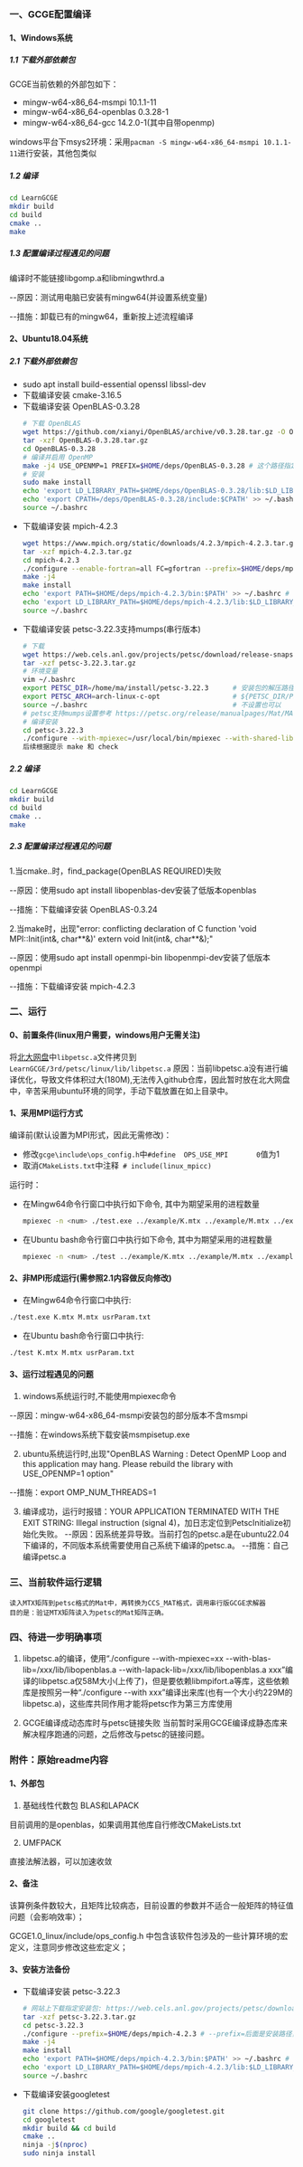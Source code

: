 ### 一、GCGE配置编译

#### 1、Windows系统
##### 1.1 下载外部依赖包
GCGE当前依赖的外部包如下：
- mingw-w64-x86_64-msmpi 10.1.1-11
- mingw-w64-x86_64-openblas 0.3.28-1
- mingw-w64-x86_64-gcc 14.2.0-1(其中自带openmp)

windows平台下msys2环境：采用`pacman -S mingw-w64-x86_64-msmpi 10.1.1-11`进行安装，其他包类似

##### 1.2 编译
```bash
cd LearnGCGE
mkdir build
cd build
cmake ..
make 
```

##### 1.3 配置编译过程遇见的问题
编译时不能链接libgomp.a和libmingwthrd.a

--原因：测试用电脑已安装有mingw64(并设置系统变量)

--措施：卸载已有的mingw64，重新按上述流程编译


#### 2、Ubuntu18.04系统
##### 2.1 下载外部依赖包
- sudo apt install build-essential openssl libssl-dev 
- 下载编译安装 cmake-3.16.5
- 下载编译安装 OpenBLAS-0.3.28
    ```bash
    # 下载 OpenBLAS
    wget https://github.com/xianyi/OpenBLAS/archive/v0.3.28.tar.gz -O OpenBLAS-0.3.28.tar.gz
    tar -xzf OpenBLAS-0.3.28.tar.gz
    cd OpenBLAS-0.3.28
    # 编译并启用 OpenMP
    make -j4 USE_OPENMP=1 PREFIX=$HOME/deps/OpenBLAS-0.3.28 # 这个路径指定好像没生效，生成在了/opt/OpenBLAS/下
    # 安装
    sudo make install
    echo 'export LD_LIBRARY_PATH=$HOME/deps/OpenBLAS-0.3.28/lib:$LD_LIBRARY_PATH' >> ~/.bashrc
    echo 'export CPATH=/deps/OpenBLAS-0.3.28/include:$CPATH' >> ~/.bashrc
    source ~/.bashrc
    ```
- 下载编译安装 mpich-4.2.3
    ```bash
    wget https://www.mpich.org/static/downloads/4.2.3/mpich-4.2.3.tar.gz
    tar -xzf mpich-4.2.3.tar.gz
    cd mpich-4.2.3
    ./configure --enable-fortran=all FC=gfortran --prefix=$HOME/deps/mpich-4.2.3 # --prefix=后面是安装路径，可不填则默认安装到系统路径
    make -j4
    make install
    echo 'export PATH=$HOME/deps/mpich-4.2.3/bin:$PATH' >> ~/.bashrc # 路径要根据自己的安装路径而定
    echo 'export LD_LIBRARY_PATH=$HOME/deps/mpich-4.2.3/lib:$LD_LIBRARY_PATH' >> ~/.bashrc
    source ~/.bashrc
    ```
- 下载编译安装 petsc-3.22.3支持mumps(串行版本)
    ```bash
    # 下载
    wget https://web.cels.anl.gov/projects/petsc/download/release-snapshots/petsc-3.22.3.tar.gz
    tar -xzf petsc-3.22.3.tar.gz
    # 环境变量
    vim ~/.bashrc
    export PETSC_DIR=/home/ma/install/petsc-3.22.3      # 安装包的解压路径
    export PETSC_ARCH=arch-linux-c-opt                  # ${PETSC_DIR/PETSC_ARCH}是petsc的库包安装路径
    source ~/.bashrc                                    # 不设置也可以
    # petsc支持mumps设置参考 https://petsc.org/release/manualpages/Mat/MATSOLVERMUMPS/
    # 编译安装  
    cd petsc-3.22.3
    ./configure --with-mpiexec=/usr/local/bin/mpiexec --with-shared-libraries=0 --with-openmp=1 --with-mpi=1 --with-blas-lib=/opt/OpenBLAS/lib/libopenblas.a --with-lapack-lib=/opt/OpenBLAS/lib/libopenblas.a --download-mumps --download-scalapack --with-debugging=0
    后续根据提示 make 和 check
    ```

##### 2.2 编译
```bash
cd LearnGCGE
mkdir build
cd build
cmake ..
make 
```

##### 2.3 配置编译过程遇见的问题
1.当cmake..时，find_package(OpenBLAS REQUIRED)失败

--原因：使用sudo apt install libopenblas-dev安装了低版本openblas

--措施：下载编译安装 OpenBLAS-0.3.24 


2.当make时，出现"error: conflicting declaration of C function 'void MPI::Init(int&, char**&)' extern void Init(int&, char**&);"

--原因：使用sudo apt install openmpi-bin libopenmpi-dev安装了低版本openmpi

--措施：下载编译安装 mpich-4.2.3


### 二、运行
#### 0、前置条件(linux用户需要，windows用户无需关注)
将[北大网盘](https://disk.pku.edu.cn/anyshare/en-us/link/AA548F0BE3A06C4D5F89ACDBB75CA064A5/1C76B092E67C4259A300273659600FC2/15A06B7829A24EDDBADD099A1AA3EAE5?_tb=none)中`libpetsc.a`文件拷贝到`LearnGCGE/3rd/petsc/linux/lib/libpetsc.a`
原因：当前libpetsc.a没有进行编译优化，导致文件体积过大(180M),无法传入github仓库，因此暂时放在北大网盘中，辛苦采用ubuntu环境的同学，手动下载放置在如上目录中。

#### 1、采用MPI运行方式
编译前(默认设置为MPI形式，因此无需修改)：
 - 修改`gcge\include\ops_config.h`中`#define  OPS_USE_MPI       0`值为1
 - 取消`CMakeLists.txt`中注释` # include(linux_mpicc)`

运行时：
 - 在Mingw64命令行窗口中执行如下命令, 其中<num>为期望采用的进程数量
    ```bash
    mpiexec -n <num> ./test.exe ../example/K.mtx ../example/M.mtx ../example/usrParam.txt
    ```
 - 在Ubuntu bash命令行窗口中执行如下命令, 其中<num>为期望采用的进程数量
    ```bash
    mpiexec -n <num> ./test ../example/K.mtx ../example/M.mtx ../example/usrParam.txt
    ```
#### 2、非MPI形成运行(需参照2.1内容做反向修改)
 - 在Mingw64命令行窗口中执行:

```bash
./test.exe K.mtx M.mtx usrParam.txt
```
 - 在Ubuntu bash命令行窗口中执行:

```bash
./test K.mtx M.mtx usrParam.txt
```
#### 3、运行过程遇见的问题
1. windows系统运行时,不能使用mpiexec命令

--原因：mingw-w64-x86_64-msmpi安装包的部分版本不含msmpi

--措施：在windows系统下载安装msmpisetup.exe

2. ubuntu系统运行时,出现"OpenBLAS Warning : Detect OpenMP Loop and this application may hang. Please rebuild the library with USE_OPENMP=1 option"

--措施：export OMP_NUM_THREADS=1

3. 编译成功，运行时报错：YOUR APPLICATION TERMINATED WITH THE EXIT STRING: Illegal instruction (signal 4)，加日志定位到PetscInitialize初始化失败。
--原因：因系统差异导致。当前打包的petsc.a是在ubuntu22.04下编译的，不同版本系统需要使用自己系统下编译的petsc.a。
--措施：自己编译petsc.a

### 三、当前软件运行逻辑
    读入MTX矩阵到petsc格式的Mat中，再转换为CCS_MAT格式，调用串行版GCGE求解器
    目的是：验证MTX矩阵读入为petsc的Mat矩阵正确。


### 四、待进一步明确事项
1. libpetsc.a的编译，使用“./configure --with-mpiexec=xx --with-blas-lib=/xxx/lib/libopenblas.a --with-lapack-lib=/xxx/lib/libopenblas.a  xxx”编译的libpetsc.a仅58M大小(上传了)，但是要依赖libmpifort.a等库，这些依赖库是按照另一种“./configure --with xxx”编译出来库(也有一个大小约229M的libpetsc.a)，这些库共同作用才能将petsc作为第三方库使用

2. GCGE编译成动态库时与petsc链接失败
    当前暂时采用GCGE编译成静态库来解决程序跑通的问题，之后修改与petsc的链接问题。

### 附件：原始readme内容
#### 1、外部包

1. 基础线性代数包 BLAS和LAPACK

目前调用的是openblas，如果调用其他库自行修改CMakeLists.txt

2. UMFPACK

直接法解法器，可以加速收敛

#### 2、备注

该算例条件数较大，且矩阵比较病态，目前设置的参数并不适合一般矩阵的特征值问题（会影响效率）；

GCGE1.0_linux/include/ops_config.h 中包含该软件包涉及的一些计算环境的宏定义，注意同步修改这些宏定义；

#### 3、安装方法备份

- 下载编译安装 petsc-3.22.3
    ```bash
    # 网站上下载指定安装包: https://web.cels.anl.gov/projects/petsc/download/release-snapshots/
    tar -xzf petsc-3.22.3.tar.gz
    cd petsc-3.22.3
    ./configure --prefix=$HOME/deps/mpich-4.2.3 # --prefix=后面是安装路径，可不填则默认安装到系统路径
    make -j4
    make install
    echo 'export PATH=$HOME/deps/mpich-4.2.3/bin:$PATH' >> ~/.bashrc # 路径要根据自己的安装路径而定
    echo 'export LD_LIBRARY_PATH=$HOME/deps/mpich-4.2.3/lib:$LD_LIBRARY_PATH' >> ~/.bashrc
    source ~/.bashrc
    ```
- 下载编译安装googletest
    ```bash
    git clone https://github.com/google/googletest.git
    cd googletest
    mkdir build && cd build
    cmake ..
    ninja -j$(nproc)
    sudo ninja install
    ```
